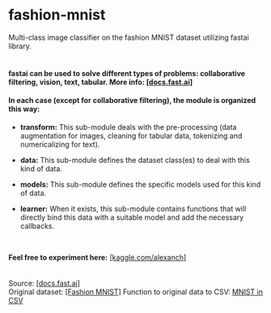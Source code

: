 # fashion-mnist
Multi-class image classifier on the fashion MNIST dataset utilizing fastai library.
 <br />
 <br />
#### fastai can be used to solve different types of problems: collaborative filtering, vision, text, tabular. More info: [[docs.fast.ai]]( https://docs.fast.ai/applications.html#data)
#### In each case (except for collaborative filtering), the module is organized this way:
 
- **transform:**
  This sub-module deals with the pre-processing (data augmentation for images, cleaning for tabular data, tokenizing and numericalizing for text).
  
-  **data:**
   This sub-module defines the dataset class(es) to deal with this kind of data.
   
-  **models:**
   This sub-module defines the specific models used for this kind of data.
   
-  **learner:**
   When it exists, this sub-module contains functions that will directly bind this data with a suitable model and add the necessary callbacks.
  <br />
  
**Feel free to experiment here:** [[kaggle.com/alexanch]](https://www.kaggle.com/alexanch/image-classification-w-fastai-fashion-mnist)   
 <br /> <br />
Source: [[docs.fast.ai]](https://docs.fast.ai/applications.html#data) <br />
Original dataset: [[Fashion MNIST]](https://github.com/zalandoresearch/fashion-mnist)
Function to original data to CSV: [MNIST in CSV](https://pjreddie.com/projects/mnist-in-csv/)
